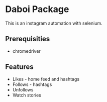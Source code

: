 # Daboi Package

This is an instagram automation with selenium. 

## Prerequisities
* chromedriver
## Features

* Likes - home feed and hashtags
* Follows - hashtags
* Unfollows
* Watch stories
